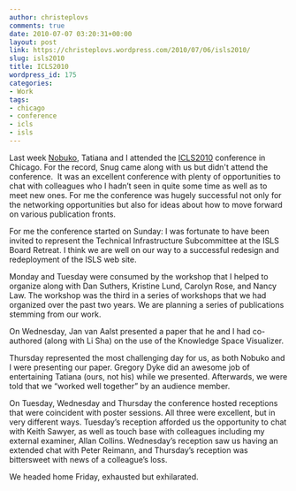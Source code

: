 ```yaml
---
author: christeplovs
comments: true
date: 2010-07-07 03:20:31+00:00
layout: post
link: https://christeplovs.wordpress.com/2010/07/06/isls2010/
slug: isls2010
title: ICLS2010
wordpress_id: 175
categories:
- Work
tags:
- chicago
- conference
- icls
- isls
---
```


Last week [Nobuko](http://dreff.wordpress.com/), Tatiana and I attended the [ICLS2010](http://isls.org/icls2010/) conference in Chicago. For the record, Snug came along with us but didn't attend the conference.  It was an excellent conference with plenty of opportunities to chat with colleagues who I hadn’t seen in quite some time as well as to meet new ones. For me the conference was hugely successful not only for the networking opportunities but also for ideas about how to move forward on various publication fronts.

For me the conference started on Sunday: I was fortunate to have been invited to represent the Technical Infrastructure Subcommittee at the ISLS Board Retreat. I think we are well on our way to a successful redesign and redeployment of the ISLS web site.

Monday and Tuesday were consumed by the workshop that I helped to organize along with Dan Suthers, Kristine Lund, Carolyn Rose, and Nancy Law. The workshop was the third in a series of workshops that we had organized over the past two years. We are planning a series of publications stemming from our work.

On Wednesday, Jan van Aalst presented a paper that he and I had co-authored (along with Li Sha) on the use of the Knowledge Space Visualizer.

Thursday represented the most challenging day for us, as both Nobuko and I were presenting our paper. Gregory Dyke did an awesome job of entertaining Tatiana (ours, not his) while we presented. Afterwards, we were told that we “worked well together” by an audience member.

On Tuesday, Wednesday and Thursday the conference hosted receptions that were coincident with poster sessions. All three were excellent, but in very different ways. Tuesday’s reception afforded us the opportunity to chat with Keith Sawyer, as well as touch base with colleagues including my external examiner, Allan Collins. Wednesday’s reception saw us having an extended chat with Peter Reimann, and Thursday’s reception was bittersweet with news of a colleague’s loss.

We headed home Friday, exhausted but exhilarated.
